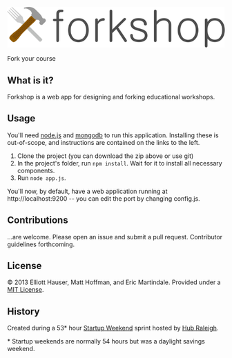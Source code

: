 ![logo](images/forkshophoriz700px.png)

Fork your course
## What is it?
Forkshop is a web app for designing and forking educational workshops.  

## Usage
You'll need [node.js](http://nodejs.org) and [mongodb](http://mongodb.org) to run this application.  Installing these is out-of-scope, and instructions are contained on the links to the left.

1. Clone the project (you can download the zip above or use git)
2. In the project's folder, run `npm install`.  Wait for it to install all necessary components.
3. Run `node app.js`.  

You'll now, by default, have a web application running at http://localhost:9200 -- you can edit the port by changing config.js.

## Contributions
...are welcome.  Please open an issue and submit a pull request.  Contributor guidelines forthcoming.

## License
© 2013 Elliott Hauser, Matt Hoffman, and Eric Martindale.  Provided under a [MIT License](http://opensource.org/licenses/MIT).

## History
Created during a 53* hour [Startup Weekend](http://startupweekend.org/) sprint hosted by [Hub Raleigh](http://www.hubraleigh.com/).

\* Startup weekends are normally 54 hours but was a daylight savings weekend.
